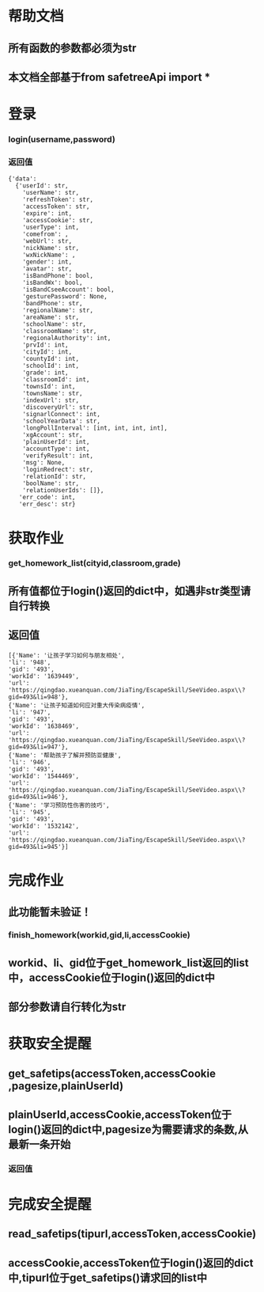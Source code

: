 # 帮助文档

## 所有函数的参数都必须为str
## 本文档全部基于from safetreeApi import *

# 登录
    
### login(username,password)

### 返回值
    
    {'data': 
      {'userId': str,
        'userName': str,
        'refreshToken': str,
        'accessToken': str,
        'expire': int,
        'accessCookie': str,
        'userType': int,
        'comefrom': ,
        'webUrl': str,
        'nickName': str,
        'wxNickName': ,
        'gender': int,
        'avatar': str,
        'isBandPhone': bool,
        'isBandWx': bool,
        'isBandCseeAccount': bool,
        'gesturePassword': None,
        'bandPhone': str,
        'regionalName': str,
        'areaName': str,
        'schoolName': str,
        'classroomName': str,
        'regionalAuthority': int,
        'prvId': int,
        'cityId': int,
        'countyId': int,
        'schoolId': int,
        'grade': int,
        'classroomId': int,
        'townsId': int,
        'townsName': str,
        'indexUrl': str,
        'discoveryUrl': str,
        'signarlConnect': int,
        'schoolYearData': str,
        'longPollInterval': [int, int, int, int],
        'xgAccount': str,
        'plainUserId': int,
        'accountType': int,
        'verifyResult': int,
        'msg': None,
        'loginRedrect': str,
        'relationId': str,
        'boolName': str,
        'relationUserIds': []},
       'err_code': int,
       'err_desc': str}

# 获取作业

### get_homework_list(cityid,classroom,grade)

## 所有值都位于login()返回的dict中，如遇非str类型请自行转换

## 返回值
    [{'Name': '让孩子学习如何与朋友相处',
    'li': '948',
    'gid': '493',
    'workId': '1639449',
    'url': 'https://qingdao.xueanquan.com/JiaTing/EscapeSkill/SeeVideo.aspx\\?gid=493&li=948'},
    {'Name': '让孩子知道如何应对重大传染病疫情',
    'li': '947',
    'gid': '493',
    'workId': '1638469',
    'url': 'https://qingdao.xueanquan.com/JiaTing/EscapeSkill/SeeVideo.aspx\\?gid=493&li=947'},
    {'Name': '帮助孩子了解并预防亚健康',
    'li': '946',
    'gid': '493',
    'workId': '1544469',
    'url': 'https://qingdao.xueanquan.com/JiaTing/EscapeSkill/SeeVideo.aspx\\?gid=493&li=946'},
    {'Name': '学习预防性伤害的技巧',
    'li': '945',
    'gid': '493',
    'workId': '1532142',
    'url': 'https://qingdao.xueanquan.com/JiaTing/EscapeSkill/SeeVideo.aspx\\?gid=493&li=945'}]

# 完成作业

## 此功能暂未验证！

### finish_homework(workid,gid,li,accessCookie)

## workid、li、gid位于get_homework_list返回的list中，accessCookie位于login()返回的dict中

## 部分参数请自行转化为str

# 获取安全提醒

## get_safetips(accessToken,accessCookie ,pagesize,plainUserId)

## plainUserId,accessCookie,accessToken位于login()返回的dict中,pagesize为需要请求的条数,从最新一条开始

### 返回值
    


# 完成安全提醒

## read_safetips(tipurl,accessToken,accessCookie)

## accessCookie,accessToken位于login()返回的dict中,tipurl位于get_safetips()请求回的list中
